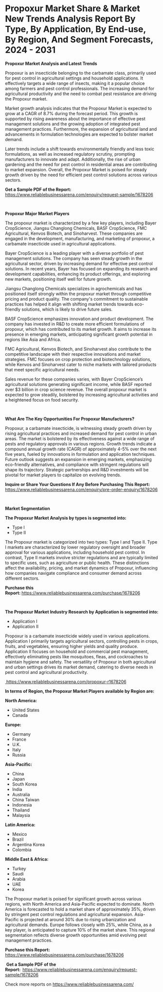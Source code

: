<p><h1>Propoxur Market Share & Market New Trends Analysis Report By Type, By Application, By End-use, By Region, And Segment Forecasts, 2024 - 2031</h1></p><p><strong>Propoxur Market Analysis and Latest Trends</strong></p>
<p><p>Propoxur is an insecticide belonging to the carbamate class, primarily used for pest control in agricultural settings and household applications. It effectively targets a wide range of insects, making it a popular choice among farmers and pest control professionals. The increasing demand for agricultural productivity and the need to combat pest resistance are driving the Propoxur market. </p><p>Market growth analysis indicates that the Propoxur Market is expected to grow at a CAGR of 8.7% during the forecast period. This growth is supported by rising awareness about the importance of effective pest management solutions and the growing adoption of integrated pest management practices. Furthermore, the expansion of agricultural land and advancements in formulation technologies are expected to bolster market demand. </p><p>Later trends include a shift towards environmentally friendly and less toxic formulations, as well as increased regulatory scrutiny, prompting manufacturers to innovate and adapt. Additionally, the rise of urban gardening and the need for pest control in residential areas are contributing to market expansion. Overall, the Propoxur Market is poised for steady growth driven by the need for efficient pest control solutions across various sectors.</p></p>
<p><strong>Get a Sample PDF of the Report:&nbsp;</strong> <a href="https://www.reliablebusinessarena.com/enquiry/request-sample/1678206?utm_campaign=2016&utm_medium=2&utm_source=Github&utm_content=ia&utm_term=28122024&utm_id=propoxur">https://www.reliablebusinessarena.com/enquiry/request-sample/1678206</a></p>
<p>&nbsp;</p>
<p><strong>Propoxur Major Market Players</strong></p>
<p><p>The propoxur market is characterized by a few key players, including Bayer CropScience, Jiangsu Changlong Chemicals, BASF CropScience, FMC Agricultural, Kenvos Biotech, and Sinoharvest. These companies are engaged in the development, manufacturing, and marketing of propoxur, a carbamate insecticide used in agricultural applications.</p><p>Bayer CropScience is a leading player with a diverse portfolio of pest management solutions. The company has seen steady growth in the agricultural sector, driven by increasing demand for effective pest control solutions. In recent years, Bayer has focused on expanding its research and development capabilities, enhancing its product offerings, and exploring new markets, positioning itself well for future growth.</p><p>Jiangsu Changlong Chemicals specializes in agrochemicals and has positioned itself strongly within the propoxur market through competitive pricing and product quality. The company's commitment to sustainable practices has helped it align with shifting market trends towards eco-friendly solutions, which is likely to drive future sales.</p><p>BASF CropScience emphasizes innovation and product development. The company has invested in R&D to create more efficient formulations of propoxur, which has contributed to its market growth. It aims to increase its presence in emerging markets, anticipating significant growth potential in regions like Asia and Africa.</p><p>FMC Agricultural, Kenvos Biotech, and Sinoharvest also contribute to the competitive landscape with their respective innovations and market strategies. FMC focuses on crop protection and biotechnology solutions, while Kenvos and Sinoharvest cater to niche markets with tailored products that meet specific agricultural needs.</p><p>Sales revenue for these companies varies, with Bayer CropScience’s agricultural solutions generating significant income, while BASF reported over $3 billion in crop science revenue. The overall propoxur market is expected to grow steadily, bolstered by increasing agricultural activities and a heightened focus on food security.</p></p>
<p>&nbsp;</p>
<p><strong>What Are The Key Opportunities For Propoxur Manufacturers?</strong></p>
<p><p>Propoxur, a carbamate insecticide, is witnessing steady growth driven by rising agricultural practices and increased demand for pest control in urban areas. The market is bolstered by its effectiveness against a wide range of pests and regulatory approvals in various regions. Growth trends indicate a compound annual growth rate (CAGR) of approximately 4-5% over the next five years, fueled by innovations in formulation and application techniques. Future outlook suggests an expansion in emerging markets, emphasizing eco-friendly alternatives, and compliance with stringent regulations will shape its trajectory. Strategic partnerships and R&D investments will be pivotal for market players to capitalize on evolving trends.</p></p>
<p><strong>Inquire or Share Your Questions If Any Before Purchasing This Report:</strong> <a href="https://www.reliablebusinessarena.com/enquiry/pre-order-enquiry/1678206?utm_campaign=2016&utm_medium=2&utm_source=Github&utm_content=ia&utm_term=28122024&utm_id=propoxur">https://www.reliablebusinessarena.com/enquiry/pre-order-enquiry/1678206</a></p>
<p>&nbsp;</p>
<p><strong>Market Segmentation</strong></p>
<p><strong>The Propoxur Market Analysis by types is segmented into:</strong></p>
<p><ul><li>Type I</li><li>Type II</li></ul></p>
<p><p>The Propoxur market is categorized into two types: Type I and Type II. Type I markets are characterized by lower regulatory oversight and broader approval for various applications, including household pest control. In contrast, Type II markets involve stricter regulations and are typically limited to specific uses, such as agriculture or public health. These distinctions affect the availability, pricing, and market dynamics of Propoxur, influencing how companies navigate compliance and consumer demand across different sectors.</p></p>
<p><strong>Purchase this Report:&nbsp;</strong><a href="https://www.reliablebusinessarena.com/purchase/1678206?utm_campaign=2016&utm_medium=2&utm_source=Github&utm_content=ia&utm_term=28122024&utm_id=propoxur">https://www.reliablebusinessarena.com/purchase/1678206</a></p>
<p>&nbsp;</p>
<p><strong>The Propoxur Market Industry Research by Application is segmented into:</strong></p>
<p><ul><li>Application I</li><li>Application II</li></ul></p>
<p><p>Propoxur is a carbamate insecticide widely used in various applications. Application I primarily targets agricultural sectors, controlling pests in crops, fruits, and vegetables, ensuring higher yields and quality produce. Application II focuses on household and commercial pest management, effectively eliminating pests like mosquitoes, fleas, and cockroaches to maintain hygiene and safety. The versatility of Propoxur in both agricultural and urban settings drives its market demand, catering to diverse needs in pest control and agricultural productivity.</p></p>
<p><a href="https://www.reliablebusinessarena.com/propoxur-r1678206?utm_campaign=2016&utm_medium=2&utm_source=Github&utm_content=ia&utm_term=28122024&utm_id=propoxur">&nbsp;https://www.reliablebusinessarena.com/propoxur-r1678206</a></p>
<p><strong>In terms of Region, the Propoxur Market Players available by Region are:</strong></p>
<p>
    <p> <strong> North America: </strong>
        <ul>
            <li>United States</li>
            <li>Canada</li>
        </ul>
        </p> 
    <p> <strong> Europe: </strong>
        <ul>
            <li>Germany</li>
            <li>France</li>
            <li>U.K.</li>
            <li>Italy</li>
            <li>Russia</li>
        </ul>
        </p> 
    <p> <strong> Asia-Pacific: </strong>
        <ul>
            <li>China</li>
            <li>Japan</li>
            <li>South Korea</li>
            <li>India</li>
            <li>Australia</li>
            <li>China Taiwan</li>
            <li>Indonesia</li>
            <li>Thailand</li>
            <li>Malaysia</li>
        </ul>
        </p> 
    <p> <strong> Latin America: </strong>
        <ul>
            <li>Mexico</li>
            <li>Brazil</li>
            <li>Argentina Korea</li>
            <li>Colombia</li>
        </ul>
        </p> 
    <p> <strong> Middle East & Africa: </strong>
        <ul>
            <li>Turkey</li>
            <li>Saudi</li>
            <li>Arabia</li>
            <li>UAE</li>
            <li>Korea</li>
        </ul>
    </p>
    </p>
<p><p>The Propoxur market is poised for significant growth across various regions, with North America and Asia-Pacific expected to dominate. North America is forecasted to hold a market share of approximately 35%, driven by stringent pest control regulations and agricultural expansion. Asia-Pacific is projected at around 30% due to rising urbanization and agricultural demands. Europe follows closely with 25%, while China, as a key player, is anticipated to capture 10% of the market share. This regional segmentation reflects diverse growth opportunities amid evolving pest management practices.</p></p>
<p><strong>Purchase this Report: </strong><a href="https://www.reliablebusinessarena.com/purchase/1678206?utm_campaign=2016&utm_medium=2&utm_source=Github&utm_content=ia&utm_term=28122024&utm_id=propoxur">https://www.reliablebusinessarena.com/purchase/1678206</a></p>
<p>&nbsp;<strong>Get a Sample PDF of the Report:&nbsp;&nbsp;</strong><a href="https://www.reliablebusinessarena.com/enquiry/request-sample/1678206?utm_campaign=2016&utm_medium=2&utm_source=Github&utm_content=ia&utm_term=28122024&utm_id=propoxur">https://www.reliablebusinessarena.com/enquiry/request-sample/1678206</a></p>
<p><strong></strong></p>
<p>Check more reports on <a href="https://www.reliablebusinessarena.com/?utm_campaign=2016&utm_medium=2&utm_source=Github&utm_content=ia&utm_term=28122024&utm_id=propoxur">https://www.reliablebusinessarena.com/</a></p>